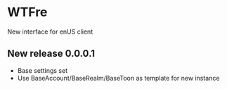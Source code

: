 # WTFre

New interface for enUS client

## New release 0.0.0.1

- Base settings set
- Use BaseAccount/BaseRealm/BaseToon as template for new instance


